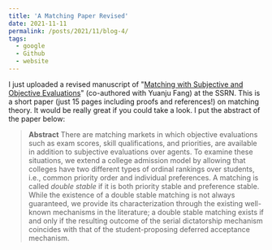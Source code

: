 ```yaml
---
title: 'A Matching Paper Revised'
date: 2021-11-11
permalink: /posts/2021/11/blog-4/
tags:
  - google 
  - Github
  - website
---
```


I just uploaded a revised manuscript of "[Matching with Subjective and Objective Evaluations](https://papers.ssrn.com/sol3/papers.cfm?abstract_id=3914551)" (co-authored with Yuanju Fang) at the SSRN. This is a short paper (just 15 pages including proofs and references!) on matching theory. It would be really great if you could take a look. I put the abstract of the paper below:

> **Abstract**
> There are matching markets in which objective evaluations such as exam scores, skill qualifications, and priorities, are available in addition to subjective evaluations over agents. To examine these situations, we extend a college admission model by allowing that colleges have two different types of ordinal rankings over students, i.e., common priority order and individual preferences. A matching is called *double stable* if it is both priority stable and preference stable. While the existence of a double stable matching is not always guaranteed, we provide its characterization through the existing well-known mechanisms in the literature; a double stable matching exists if and only if the resulting outcome of the serial dictatorship mechanism coincides with that of the student-proposing deferred acceptance mechanism.
